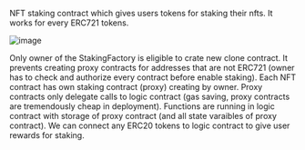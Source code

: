 NFT staking contract which gives users tokens for staking their nfts. It works for every ERC721 tokens.  

![image](https://user-images.githubusercontent.com/64146291/155851023-20d4ab9c-827c-4636-a74b-0f7ede132294.png)

Only owner of the StakingFactory is eligible to crate new clone contract. It prevents creating proxy contracts for addresses that are not ERC721 (owner has to check and authorize every contract before enable staking). Each NFT contract has own staking contract (proxy) creating by owner. Proxy contracts only delegate calls to logic contract (gas saving, proxy contracts are tremendously cheap in deployment). Functions are running in logic contract with storage of proxy contract (and all state varaibles of proxy contract). We can connect any ERC20 tokens to logic contract to give user rewards for staking.
